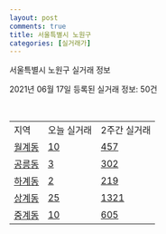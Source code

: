 ```yaml
---
layout: post
comments: true
title: 서울특별시 노원구
categories: [실거래가]
---
```


서울특별시 노원구 실거래 정보

2021년 06월 17일 등록된 실거래 정보: 50건

<script type="text/javascript">
  google.charts.load('current', {'packages':['corechart']});
  google.charts.setOnLoadCallback(drawChart);

  function drawChart() {
    var data = google.visualization.arrayToDataTable([['거래일', '매매', '전월세', '전매'], ['2021-02', 1, 66, 0], ['2021-03', 55, 293, 0], ['2021-04', 371, 634, 0], ['2021-05', 452, 744, 0], ['2021-06', 30, 258, 0]]);

    var options = {
      title: '최근 유형별 거래량 추이',
      legend: { position: 'bottom' }
    };

    var chart = new google.visualization.LineChart(document.getElementById('columnchart_material'));
    chart.draw(data, (options));
  }
</script>

<div id="columnchart_material" style="width: 450px; margin-left: -35px"></div>
<br>
<table class="sortable">
  <tr>
    <td>지역</td>
    <td>오늘 실거래</td>
    <td>2주간 실거래</td>
  </tr>

  
  <tr class="item">
    <td><a href="1135010200.html">월계동</a></td>
    <td><a href="1135010200.html">10</a></td>
    <td><a href="1135010200.html">457</a></td>
  </tr>
    

  <tr class="item">
    <td><a href="1135010300.html">공릉동</a></td>
    <td><a href="1135010300.html">3</a></td>
    <td><a href="1135010300.html">302</a></td>
  </tr>
    

  <tr class="item">
    <td><a href="1135010400.html">하계동</a></td>
    <td><a href="1135010400.html">2</a></td>
    <td><a href="1135010400.html">219</a></td>
  </tr>
    

  <tr class="item">
    <td><a href="1135010500.html">상계동</a></td>
    <td><a href="1135010500.html">25</a></td>
    <td><a href="1135010500.html">1321</a></td>
  </tr>
    

  <tr class="item">
    <td><a href="1135010600.html">중계동</a></td>
    <td><a href="1135010600.html">10</a></td>
    <td><a href="1135010600.html">605</a></td>
  </tr>
    


</table>


    
